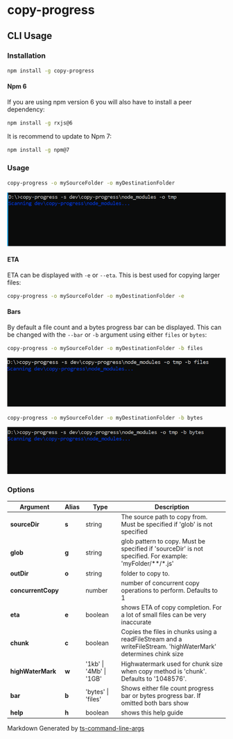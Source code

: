 # copy-progress

## CLI Usage

### Installation

```bash
npm install -g copy-progress
```

#### Npm 6

If you are using npm version 6 you will also have to install a peer dependency:

```bash
npm install -g rxjs@6
```

It is recommend to update to Npm 7:

```bash
npm install -g npm@7
```

### Usage

```bash
copy-progress -o mySourceFolder -o myDestinationFolder
```
![Copy Example](https://github.com/Roaders/copy-progress/raw/master/assets/copy-simple.gif)

#### ETA

ETA can be displayed with `-e` or `--eta`. This is best used for copying larger files:

```bash
copy-progress -o mySourceFolder -o myDestinationFolder -e
```

#### Bars

By default a file count and a bytes progress bar can be displayed. This can be changed with the  `--bar` or `-b` argument using either `files` or `bytes`:

```bash
copy-progress -o mySourceFolder -o myDestinationFolder -b files
```
![Copy Example](https://github.com/Roaders/copy-progress/raw/master/assets/copy-files-bar.gif)

```bash
copy-progress -o mySourceFolder -o myDestinationFolder -b bytes
```
![Copy Example](https://github.com/Roaders/copy-progress/raw/master/assets/copy-files-bytes.gif)

[//]: ####ts-command-line-args_write-markdown_replaceBelow

### Options

| Argument | Alias | Type | Description |
|-|-|-|-|
| **sourceDir** | **s** | string | The source path to copy from. Must be specified if 'glob' is not specified |
| **glob** | **g** | string | glob pattern to copy. Must be specified if 'sourceDir' is not specified. For example: 'myFolder/**/*.js' |
| **outDir** | **o** | string | folder to copy to. |
| **concurrentCopy** | | number | number of concurrent copy operations to perform. Defaults to 1 |
| **eta** | **e** | boolean | shows ETA of copy completion. For a lot of small files can be very inaccurate |
| **chunk** | **c** | boolean | Copies the files in chunks using a readFileStream and a writeFileStream. 'highWaterMark' determines chink size |
| **highWaterMark** | **w** | '1kb' \| '4Mb' \| '1GB' | Highwatermark used for chunk size when copy method is 'chunk'. Defaults to '1048576'. |
| **bar** | **b** | 'bytes' \| 'files' | Shows either file count progress bar or bytes progress bar. If omitted both bars show |
| **help** | **h** | boolean | shows this help guide |

[//]: ####ts-command-line-args_write-markdown_replaceAbove
  

[//]: ####ts-command-line-args_generated-by-footer
Markdown Generated by [ts-command-line-args](https://www.npmjs.com/package/ts-command-line-args)